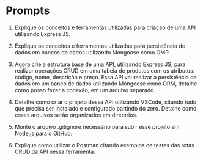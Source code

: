 # Prompts

1. Explique os conceitos e ferramentas utilizadas para criação de uma API utilizando Express JS.

2. Explique os conceitos e ferramentas utilizadas para persistência de dados em bancos de dados utilizando Mongoose como OMR.

3. Agora crie a estrutura base de uma API, utilizando Express JS, para realizar operações CRUD em uma tabela de produtos com os atributos: código, nome, descrição e preço. Essa API vai realizar a persistência de dados em um banco de dados utilizando Mongoose como ORM, detalhe como posso fazer a conexão, em um arquivo separado.

4. Detalhe como criar o projeto dessa API utilizando VSCode, citando tudo que precisa ser instalado e configurado partindo do zero. Detalhe como esses arquivos serão organizados em diretórios.

5. Monte o arquivo .gitignore necessário para subir esse projeto em Node.js para o GitHub.

6. Explique como utilizar o Postman citando exemplos de testes das rotas CRUD da API nessa ferramenta.

